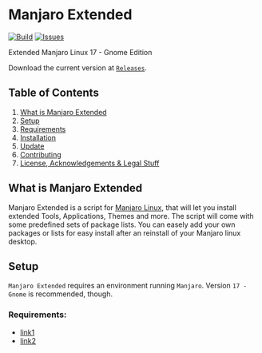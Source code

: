 # Manjaro Extended

[![Build](https://img.shields.io/travis/lunixer/manjaro-extended.svg?branch=master)](https://travis-ci.org/lunixer/manjaro-extended)
[![Issues](https://img.shields.io/github/issues-raw/lunixer/manjaro-extended.svg)](https://github.com/lunixer/manjaro-extended/issues)

Extended Manjaro Linux 17 - Gnome Edition

Download the current version at [`Releases`](https://github.com/lunixer/manjaro-extended/releases).

## Table of Contents

1. [What is Manjaro Extended](#what-is-manjaroextended)
2. [Setup](#setup)
  1. [Requirements](#requirements)
  2. [Installation](#installation)
3. [Update](#update)
4. [Contributing](#contributing)
5. [License, Acknowledgements & Legal Stuff](#license-acknowledgements--legal-stuff)

## What is Manjaro Extended

Manjaro Extended is a script for [Manjaro Linux](https://manjaro.org/), that will let you install extended Tools, Applications, Themes and more. The script will come with some predefined sets of package lists. You can easely add your own packages or lists for easy install after an reinstall of your Manjaro linux desktop.

## Setup

`Manjaro Extended` requires an environment running `Manjaro`. Version `17 - Gnome` is recommended, though.

### Requirements:

- [link1](https://localhost/)
- [link2](https://localhost/)
